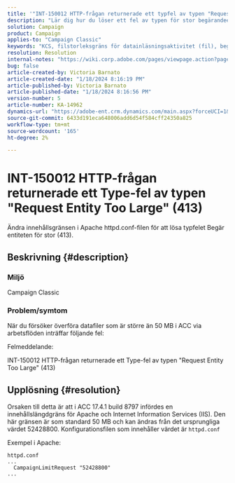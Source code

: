 ```yaml
---
title: '"INT-150012 HTTP-frågan returnerade ett typfel av typen "Request Entity Too Large" (413)"'
description: "Lär dig hur du löser ett fel av typen för stor begärandeentitet (413)."
solution: Campaign
product: Campaign
applies-to: "Campaign Classic"
keywords: "KCS, filstorleksgräns för datainläsningsaktivitet (fil), begärandeentiteten är för stor, CampaignLimitRequest"
resolution: Resolution
internal-notes: "https://wiki.corp.adobe.com/pages/viewpage.action?pageId=1423015339#ACC-Apache/Tomcat/IIS-WhatisthefilesizelimitforDataloading(file)activity?"
bug: false
article-created-by: Victoria Barnato
article-created-date: "1/18/2024 8:16:19 PM"
article-published-by: Victoria Barnato
article-published-date: "1/18/2024 8:16:56 PM"
version-number: 5
article-number: KA-14962
dynamics-url: "https://adobe-ent.crm.dynamics.com/main.aspx?forceUCI=1&pagetype=entityrecord&etn=knowledgearticle&id=3caeb06a-3eb6-ee11-a569-6045bd006704"
source-git-commit: 6433d191eca648006add6d54f584cff24350a825
workflow-type: tm+mt
source-wordcount: '165'
ht-degree: 2%

---
```


# INT-150012 HTTP-frågan returnerade ett Type-fel av typen &quot;Request Entity Too Large&quot; (413)


Ändra innehållsgränsen i Apache httpd.conf-filen för att lösa typfelet Begär entiteten för stor (413).

## Beskrivning {#description}


### <b>Miljö</b>

Campaign Classic

### <b>Problem/symtom</b>

När du försöker överföra datafiler som är större än 50 MB i ACC via arbetsflöden inträffar följande fel:



Felmeddelande:

INT-150012 HTTP-frågan returnerade ett Type-fel av typen &quot;Request Entity Too Large&quot; (413)


## Upplösning {#resolution}


Orsaken till detta är att i ACC 17.4.1 build 8797 infördes en innehållslängdgräns för Apache och Internet Information Services (IIS). Den här gränsen är som standard 50 MB och kan ändras från det ursprungliga värdet 52428800. Konfigurationsfilen som innehåller värdet är `httpd.conf`

Exempel i Apache:


```
httpd.conf
...
  CampaignLimitRequest "52428800"
...
```

